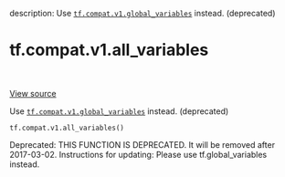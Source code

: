 description: Use <a href="../../../tf/compat/v1/global_variables.md"><code>tf.compat.v1.global_variables</code></a> instead. (deprecated)

<div itemscope itemtype="http://developers.google.com/ReferenceObject">
<meta itemprop="name" content="tf.compat.v1.all_variables" />
<meta itemprop="path" content="Stable" />
</div>

# tf.compat.v1.all_variables

<!-- Insert buttons and diff -->

<table class="tfo-notebook-buttons tfo-api nocontent" align="left">

</table>

<a target="_blank" class="external" href="/code/stable/tensorflow/python/ops/variables.py">View source</a>



Use <a href="../../../tf/compat/v1/global_variables.md"><code>tf.compat.v1.global_variables</code></a> instead. (deprecated)

<pre class="devsite-click-to-copy prettyprint lang-py tfo-signature-link">
<code>tf.compat.v1.all_variables()
</code></pre>



<!-- Placeholder for "Used in" -->

Deprecated: THIS FUNCTION IS DEPRECATED. It will be removed after 2017-03-02.
Instructions for updating:
Please use tf.global_variables instead.